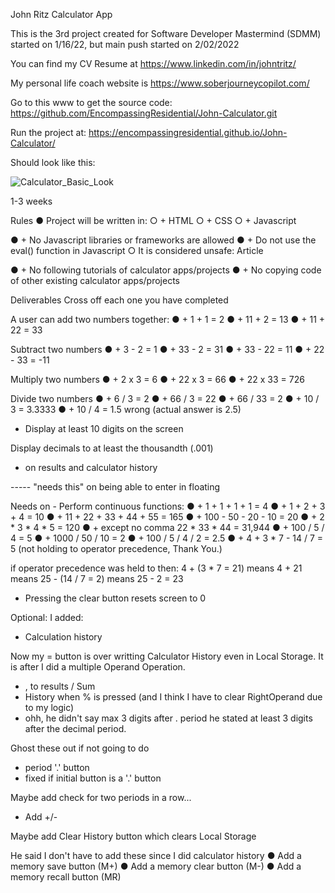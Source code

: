 John Ritz Calculator App 

This is the 3rd project created for Software Developer Mastermind (SDMM) started on 1/16/22, but main push started on 2/02/2022

You can find my CV Resume at https://www.linkedin.com/in/johntritz/ 

My personal life coach website is https://www.soberjourneycopilot.com/

Go to this www to get the source code:
https://github.com/EncompassingResidential/John-Calculator.git

Run the project at: https://encompassingresidential.github.io/John-Calculator/

Should look like this:

![Calculator_Basic_Look](https://user-images.githubusercontent.com/94155021/153593909-a629e5d8-53c9-4372-97a7-33b4cf75fbb7.png)

1-3 weeks

Rules
●        Project will be written in:
  ○ +       HTML
  ○ +       CSS
  ○ +       Javascript

● +       No Javascript libraries or frameworks are allowed
● +       Do not use the eval() function in Javascript
  ○        It is considered unsafe: Article

● +       No following tutorials of calculator apps/projects
● +       No copying code of other existing calculator apps/projects

Deliverables
Cross off each one you have completed

A user can add two numbers together:
● +       1 + 1 = 2
● +       11 + 2 = 13
● +       11 + 22 = 33

Subtract two numbers
● +       3 - 2 = 1
● +       33 - 2 = 31
● +       33 - 22 = 11
● +       22 - 33 = -11

Multiply two numbers
● +       2 x 3 = 6
● +       22 x 3 = 66
● +       22 x 33 = 726

Divide two numbers
● +       6 / 3 = 2
● +       66 / 3 = 22
● +       66 / 33 = 2
● +       10 / 3 = 3.3333
● +       10 / 4 = 1.5 wrong (actual answer is 2.5)

+ Display at least 10 digits on the screen

Display decimals to at least the thousandth (.001)
+ on results and calculator history

-----  "needs this" on being able to enter in floating

Needs on - Perform continuous functions:
● +       1 + 1 + 1 + 1 = 4
● +       1 + 2 + 3 + 4 = 10
● +       11 + 22 + 33 + 44 + 55 = 165
● +       100 - 50 - 20 - 10 = 20
● +       2 * 3 * 4 * 5 = 120
● + except no comma       22 * 33 * 44 = 31,944
● +       100 / 5 / 4 = 5
● +       1000 / 50 / 10 = 2
● +       100 / 5 / 4 / 2 = 2.5
● +       4 + 3 * 7 - 14 / 7 = 5 (not holding to operator precedence, Thank You.)

if operator precedence was held to then:
4 + (3 * 7 = 21) means 4 + 21 means 25 - (14 / 7 = 2) means 25 - 2 = 23

+ Pressing the clear button resets screen to 0

Optional:
I added:
+ Calculation history

Now my = button is over writting Calculator History even in Local Storage.
It is after I did a multiple Operand Operation.

+ , to results / Sum
+ History when % is pressed (and I think I have to clear RightOperand due to my logic)
+ ohh, he didn't say max 3 digits after . period he stated at least 3 digits after the decimal period.

Ghost these out if not going to do
+ period '.' button
+ fixed if initial button is a '.' button

Maybe add check for two periods in a row...

+ Add +/-

Maybe add Clear History button which clears Local Storage

He said I don't have to add these since I did calculator history
●        Add a memory save button (M+)
●        Add a memory clear button (M-)
●        Add a memory recall button (MR)
